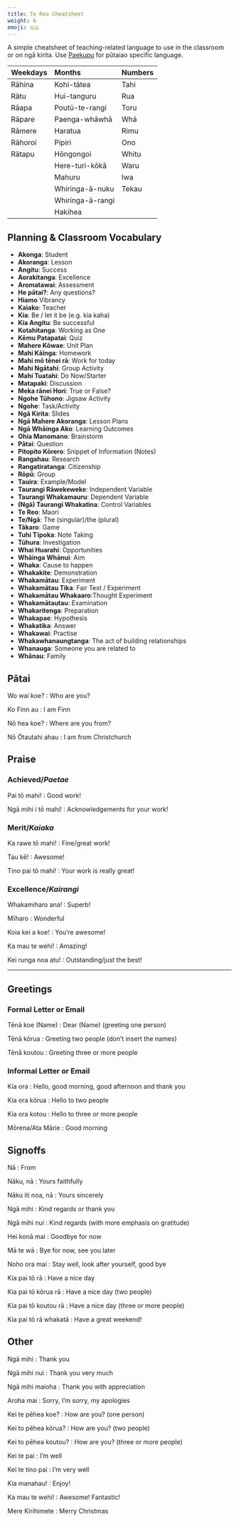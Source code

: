 ```yaml
---
title: Te Reo Cheatsheet
weight: 6
emoji: 🇳🇿
---
```


A simple cheatsheet of teaching-related language to use in the classroom or on ngā kirita. Use [Paekupu](https://paekupu.co.nz/words/wordlist/te-reo-pūtaiao/english-to-maori) for pūtaiao specific language.

| Weekdays   | Months             | Numbers   |
| :--------- | :----------------- | :-------- |
| Rāhina     | Kohi-tātea         | Tahi      |
| Rātu       | Hui-tanguru        | Rua       |
| Rāapa      | Poutū-te-rangi     | Toru      |
| Rāpare     | Paenga-whāwhā      | Whā       |
| Rāmere     | Haratua            | Rimu      |
| Rāhoroi    | Pipiri             | Ono       |
| Rātapu     | Hōngongoi          | Whitu     |
|            | Here-turi-kōkā     | Waru      |
|            | Mahuru             | Iwa       |
|            | Whiringa-ā-nuku    | Tekau     |
|            | Whiringa-ā-rangi   |           |
|            | Hakihea            |           |

## Planning & Classroom Vocabulary

- __Akonga__: Student
- __Akoranga__: Lesson
- __Angitu__: Success
- __Aorakitanga__: Excellence
- __Aromatawai__: Assessment
- __He pātai?__: Any questions?
- __Hiamo__ Vibrancy
- __Kaiako__: Teacher
- __Kia__: Be / let it be (e.g. kia kaha)
- __Kia Angitu__: Be successful
- __Kotahitanga__: Working as One
- __Kēmu Patapatai__: Quiz
- __Mahere Kōwae__: Unit Plan
- __Mahi Kāinga__: Homework
- __Mahi mō tēnei rā__: Work for today
- __Mahi Ngātahi__: Group Activity
- __Mahi Tuatahi__: Do Now/Starter
- __Matapaki__: Discussion
- __Meka rānei Hori__: True or False?
- __Ngohe Tūhono__: Jigsaw Activity
- __Ngohe__: Task/Activity
- __Ngā Kirita__: Slides
- __Ngā Mahere Akoranga__: Lesson Plans
- __Ngā Whāinga Ako__: Learning Outcomes
- __Ohia Manomano__: Brainstorm
- __Pātai__: Question
- __Pitopito Kōrero__: Snippet of Information (Notes)
- __Rangahau__: Research
- __Rangatiratanga__: Citizenship
- __Rōpū__: Group
- __Tauira__: Example/Model
- __Taurangi Rāwekeweke__: Independent Variable
- __Taurangi Whakamauru__: Dependent Variable
- __(Ngā) Taurangi Whakatina__: Control Variables
- __Te Reo__: Maori
- __Te/Ngā__: The (singular)/the (plural)
- __Tākaro__: Game
- __Tuhi Tīpoka__: Note Taking
- __Tūhura__: Investigation
- __Whai Huarahi__: Opportunities
- __Whāinga Whānui__: Aim
- __Whaka__: Cause to happen
- __Whakakite__: Demonstration
- __Whakamātau__: Experiment
- __Whakamātau Tika__: Fair Test / Experiment
- __Whakamātau Whakaaro__:Thought Experiment
- __Whakamātautau__: Examination
- __Whakaritenga__: Preparation
- __Whakapae__: Hypothesis
- __Whakatika__: Answer
- __Whakawai__: Practise
- __Whakawhanaungtanga__: The act of building relationships
- __Whanauga__: Someone you are related to
- __Whānau__: Family

## Pātai

Wo wai koe?
: Who are you?

Ko Finn au
: I am Finn

Nō hea koe?
: Where are you from?

Nō Ōtautahi ahau
: I am from Christchurch

## Praise

### Achieved/_Paetae_

Pai tō mahi!
: Good work!

Ngā mihi i tō mahi!
: Acknowledgements for your work!

### Merit/_Kaiaka_

Ka rawe tō mahi!
: Fine/great work!

Tau kē!
: Awesome!

Tino pai tō mahi!
: Your work is really great!

### Excellence/_Kairangi_

Whakamiharo ana!
: Superb! 

Mīharo
: Wonderful

Koia kei a koe!
: You’re awesome!

Ka mau te wehi!
: Amazing!

Kei runga noa atu!
: Outstanding/just the best!

---

## Greetings

### Formal Letter or Email

Tēnā koe (Name)
: Dear (Name) (greeting one person)

Tēnā kōrua
: Greeting two people (don’t insert the names)

Tēnā koutou
: Greeting three or more people

### Informal Letter or Email

Kia ora
: Hello, good morning, good afternoon and thank you

Kia ora kōrua
: Hello to two people

Kia ora kotou
: Hello to three or more people

Mōrena/Ata Mārie
: Good morning

## Signoffs

Nā
: From

Nāku, nā
: Yours faithfully

Nāku iti noa, nā
: Yours sincerely

Ngā mihi
: Kind regards or thank you

Ngā mihi nui
: Kind regards (with more emphasis on gratitude)

Hei konā mai
: Goodbye for now

Mā te wā
: Bye for now, see you later

Noho ora mai
: Stay well, look after yourself, good bye

Kia pai tō rā
: Have a nice day

Kia pai tō kōrua rā
: Have a nice day (two people)

Kia pai tō koutou rā
: Have a nice day (three or more people)

Kia pai tō rā whakatā
: Have a great weekend!

## Other

Ngā mihi
: Thank you

Ngā mihi nui
: Thank you very much

Ngā mihi maioha
: Thank you with appreciation

Aroha mai
: Sorry, I’m sorry, my apologies

Kei te pēhea koe?
: How are you? (one person)

Kei to pēhea kōrua?
: How are you? (two people)

Kei to pēhea koutou?
: How are you? (three or more people)

Kei te pai
: I’m well

Kei te tino pai
: I’m very well

Kia manahau!
: Enjoy!

Ka mau te wehi!
: Awesome! Fantastic!

Mere Kirihimete
: Merry Christmas
